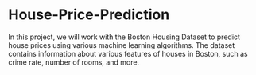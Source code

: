 # House-Price-Prediction
In this project, we will work with the Boston Housing Dataset to predict house prices using various machine learning algorithms. The dataset contains information about various features of houses in Boston, such as crime rate, number of rooms, and more. 
